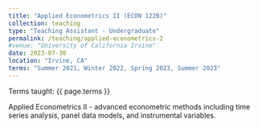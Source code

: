 ```yaml
---
title: "Applied Econometrics II (ECON 122B)"
collection: teaching
type: "Teaching Assistant - Undergraduate"
permalink: /teaching/applied-econometrics-2
#venue: "University of California Irvine"
date: 2023-07-30
location: "Irvine, CA"
terms: "Summer 2021, Winter 2022, Spring 2023, Summer 2023"
---
```


Terms taught: {{ page.terms }}

Applied Econometrics II - advanced econometric methods including time series analysis, panel data models, and instrumental variables.
